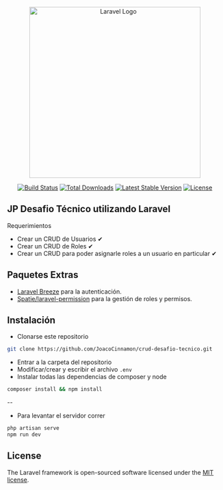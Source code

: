 <p align="center"><a href="https://laravel.com" target="_blank"><img src="https://raw.githubusercontent.com/laravel/art/master/logo-lockup/5%20SVG/2%20CMYK/1%20Full%20Color/laravel-logolockup-cmyk-red.svg" width="400" alt="Laravel Logo"></a></p>

<p align="center">
<a href="https://github.com/laravel/framework/actions"><img src="https://github.com/laravel/framework/workflows/tests/badge.svg" alt="Build Status"></a>
<a href="https://packagist.org/packages/laravel/framework"><img src="https://img.shields.io/packagist/dt/laravel/framework" alt="Total Downloads"></a>
<a href="https://packagist.org/packages/laravel/framework"><img src="https://img.shields.io/packagist/v/laravel/framework" alt="Latest Stable Version"></a>
<a href="https://packagist.org/packages/laravel/framework"><img src="https://img.shields.io/packagist/l/laravel/framework" alt="License"></a>
</p>

## JP Desafio Técnico utilizando Laravel

Requerimientos

- Crear un CRUD de Usuarios ✔
- Crear un CRUD de Roles ✔
- Crear un CRUD para poder asignarle roles a un usuario en particular ✔


## Paquetes Extras

- [Laravel Breeze](https://github.com/laravel/breeze) para la autenticación.
- [Spatie/laravel-permission](https://github.com/spatie/laravel-permission) para la gestión de roles y permisos.

## Instalación
- Clonarse este repositorio 
```bash
git clone https://github.com/JoacoCinnamon/crud-desafio-tecnico.git

```
- Entrar a la carpeta del repositorio
- Modificar/crear y escribir el archivo `.env`
- Instalar todas las dependencias de composer y node 
```bash
composer install && npm install
```
--
- Para levantar el servidor correr 
``` bash
php artisan serve 
npm run dev
```

## License

The Laravel framework is open-sourced software licensed under the [MIT license](https://opensource.org/licenses/MIT).
